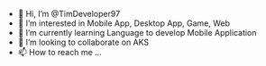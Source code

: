 - 👋 Hi, I’m @TimDeveloper97
- 👀 I’m interested in Mobile App, Desktop App, Game, Web
- 🌱 I’m currently learning Language to develop Mobile Application
- 💞️ I’m looking to collaborate on AKS
- 📫 How to reach me ...

<!---
TimDeveloper97/TimDeveloper97 is a ✨ special ✨ repository because its `README.md` (this file) appears on your GitHub profile.
You can click the Preview link to take a look at your changes.
--->
